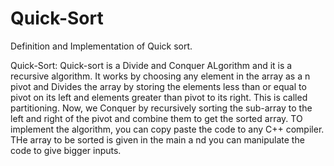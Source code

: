 # Quick-Sort
Definition and Implementation of Quick sort.

Quick-Sort: Quick-sort is a Divide and Conquer ALgorithm and it is a recursive algorithm. It works by choosing any element in the array as a n pivot and Divides the array by storing the elements less than or equal to pivot on its left and elements greater than pivot to its right. This is called partitioning. Now, we Conquer by recursively sorting the sub-array to the left and right of the pivot and combine them to get the sorted array.
TO implement the algorithm, you can copy paste the code to any C++ compiler.
THe array to be sorted is given in the main a nd you can manipulate the code to give bigger inputs.
